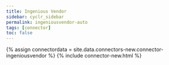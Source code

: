 ```yaml
---
title: Ingenious Vendor
sidebar: cyclr_sidebar
permalink: ingeniousvendor-auto
tags: [connector]
toc: false
---
```

{% assign connectordata = site.data.connectors-new.connector-ingeniousvendor %}
{% include connector-new.html %}	
